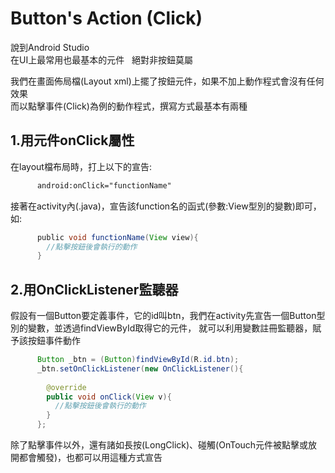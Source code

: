 # Button's Action (Click) #
說到Android Studio  
在UI上最常用也最基本的元件  
絕對非按鈕莫屬  

我們在畫面佈局檔(Layout xml)上擺了按鈕元件，如果不加上動作程式會沒有任何效果  
而以點擊事件(Click)為例的動作程式，撰寫方式最基本有兩種 

## 1.用元件onClick屬性 ##
在layout檔布局時，打上以下的宣告:  
```XML
      android:onClick="functionName"  
```
接著在activity內(.java)，宣告該function名的函式(參數:View型別的變數)即可，如:  
```Java
      public void functionName(View view){
        //點擊按鈕後會執行的動作
      }
```

## 2.用OnClickListener監聽器 ##
假設有一個Button要定義事件，它的id叫btn，我們在activity先宣告一個Button型別的變數，並透過findViewById取得它的元件，
就可以利用變數註冊監聽器，賦予該按鈕事件動作  
```Java
      Button _btn = (Button)findViewById(R.id.btn);
      _btn.setOnClickListener(new OnClickListener(){
      
        @override
        public void onClick(View v){
          //點擊按鈕後會執行的動作
        }
      };
```  
除了點擊事件以外，還有諸如長按(LongClick)、碰觸(OnTouch元件被點擊或放開都會觸發)，也都可以用這種方式宣告
